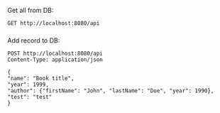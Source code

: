 Get all from DB:

```GET http://localhost:8080/api```

###
Add record to DB:

```
POST http://localhost:8080/api
Content-Type: application/json

{
"name": "Book title",
"year": 1999,
"author": {"firstName": "John", "lastName": "Doe", "year": 1990},
"test": "test"
}
```